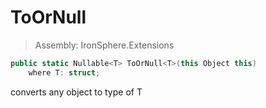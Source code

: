 ﻿

# ToOrNull

> Assembly: IronSphere.Extensions

```csharp
public static Nullable<T> ToOrNull<T>(this Object this)
    where T: struct;
```

converts any object to type of T

